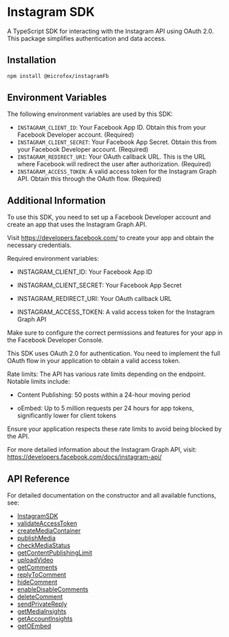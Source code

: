 # Instagram SDK

A TypeScript SDK for interacting with the Instagram API using OAuth 2.0. This package simplifies authentication and data access.

## Installation

```bash
npm install @microfox/instagramFb
```

## Environment Variables

The following environment variables are used by this SDK:

- `INSTAGRAM_CLIENT_ID`: Your Facebook App ID. Obtain this from your Facebook Developer account. (Required)
- `INSTAGRAM_CLIENT_SECRET`: Your Facebook App Secret. Obtain this from your Facebook Developer account. (Required)
- `INSTAGRAM_REDIRECT_URI`: Your OAuth callback URL. This is the URL where Facebook will redirect the user after authorization. (Required)
- `INSTAGRAM_ACCESS_TOKEN`: A valid access token for the Instagram Graph API. Obtain this through the OAuth flow. (Required)

## Additional Information

To use this SDK, you need to set up a Facebook Developer account and create an app that uses the Instagram Graph API.

Visit https://developers.facebook.com/ to create your app and obtain the necessary credentials.

Required environment variables:

- INSTAGRAM_CLIENT_ID: Your Facebook App ID

- INSTAGRAM_CLIENT_SECRET: Your Facebook App Secret

- INSTAGRAM_REDIRECT_URI: Your OAuth callback URL

- INSTAGRAM_ACCESS_TOKEN: A valid access token for the Instagram Graph API

Make sure to configure the correct permissions and features for your app in the Facebook Developer Console.

This SDK uses OAuth 2.0 for authentication. You need to implement the full OAuth flow in your application to obtain a valid access token.

Rate limits: The API has various rate limits depending on the endpoint. Notable limits include:

- Content Publishing: 50 posts within a 24-hour moving period

- oEmbed: Up to 5 million requests per 24 hours for app tokens, significantly lower for client tokens

Ensure your application respects these rate limits to avoid being blocked by the API.

For more detailed information about the Instagram Graph API, visit: https://developers.facebook.com/docs/instagram-api/

## API Reference

For detailed documentation on the constructor and all available functions, see:

- [InstagramSDK](./docs/InstagramSDK.md)
- [validateAccessToken](./docs/validateAccessToken.md)
- [createMediaContainer](./docs/createMediaContainer.md)
- [publishMedia](./docs/publishMedia.md)
- [checkMediaStatus](./docs/checkMediaStatus.md)
- [getContentPublishingLimit](./docs/getContentPublishingLimit.md)
- [uploadVideo](./docs/uploadVideo.md)
- [getComments](./docs/getComments.md)
- [replyToComment](./docs/replyToComment.md)
- [hideComment](./docs/hideComment.md)
- [enableDisableComments](./docs/enableDisableComments.md)
- [deleteComment](./docs/deleteComment.md)
- [sendPrivateReply](./docs/sendPrivateReply.md)
- [getMediaInsights](./docs/getMediaInsights.md)
- [getAccountInsights](./docs/getAccountInsights.md)
- [getOEmbed](./docs/getOEmbed.md)
